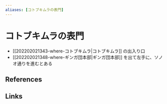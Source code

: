 ```yaml
---
aliases: [コトブキムラの表門]
---
```

# コトブキムラの表門

- [[202202021343-where-コトブキムラ|コトブキムラ]] の出入り口
- [[202202021348-where-ギンガ団本部|ギンガ団本部]] を出て左手に、ソノオ通りを進むとある


## References



## Links



